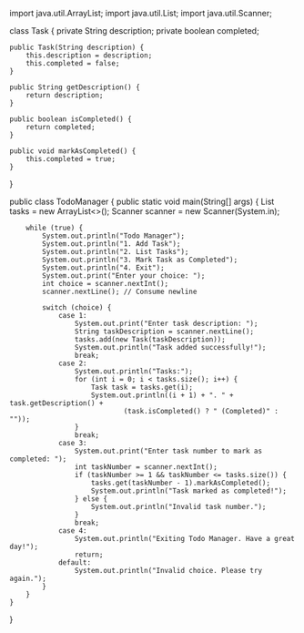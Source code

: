 import java.util.ArrayList;
import java.util.List;
import java.util.Scanner;

class Task {
    private String description;
    private boolean completed;

    public Task(String description) {
        this.description = description;
        this.completed = false;
    }

    public String getDescription() {
        return description;
    }

    public boolean isCompleted() {
        return completed;
    }

    public void markAsCompleted() {
        this.completed = true;
    }
}

public class TodoManager {
    public static void main(String[] args) {
        List<Task> tasks = new ArrayList<>();
        Scanner scanner = new Scanner(System.in);

        while (true) {
            System.out.println("Todo Manager");
            System.out.println("1. Add Task");
            System.out.println("2. List Tasks");
            System.out.println("3. Mark Task as Completed");
            System.out.println("4. Exit");
            System.out.print("Enter your choice: ");
            int choice = scanner.nextInt();
            scanner.nextLine(); // Consume newline

            switch (choice) {
                case 1:
                    System.out.print("Enter task description: ");
                    String taskDescription = scanner.nextLine();
                    tasks.add(new Task(taskDescription));
                    System.out.println("Task added successfully!");
                    break;
                case 2:
                    System.out.println("Tasks:");
                    for (int i = 0; i < tasks.size(); i++) {
                        Task task = tasks.get(i);
                        System.out.println((i + 1) + ". " + task.getDescription() +
                                (task.isCompleted() ? " (Completed)" : ""));
                    }
                    break;
                case 3:
                    System.out.print("Enter task number to mark as completed: ");
                    int taskNumber = scanner.nextInt();
                    if (taskNumber >= 1 && taskNumber <= tasks.size()) {
                        tasks.get(taskNumber - 1).markAsCompleted();
                        System.out.println("Task marked as completed!");
                    } else {
                        System.out.println("Invalid task number.");
                    }
                    break;
                case 4:
                    System.out.println("Exiting Todo Manager. Have a great day!");
                    return;
                default:
                    System.out.println("Invalid choice. Please try again.");
            }
        }
    }
}
